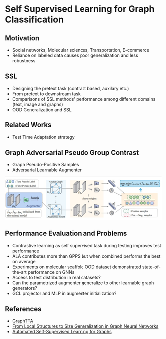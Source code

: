 # Self Supervised Learning for Graph Classification

## Motivation

* Social networks, Molecular sciences, Transportation, E-commerce
* Reliance on labeled data causes poor generalization and less robustness

## SSL

* Designing the pretext task (contrast based, auxilary etc.)
* From pretext to downstream task
* Comparisons of SSL methods' performance among different domains (text, image and graphs)
* OOD Generalization and SSL

## Related Works

* Test Time Adaptation strategy

## Graph Adversarial Pseudo Group Contrast

* Graph Pseudo-Positive Samples
* Adversarial Learnable Augmenter

<p align="center">
    <img src="https://github.com/hasanselimyagci/ml-seminar-ssl-graphs/blob/main/img/tta.jpg">
  </p>


## Performance Evaluation and Problems

* Contrastive learning as self supervised task during testing improves test performance
* ALA contributes more than GPPS but when combined performs the best on average
* Experiments on molecular scaffold OOD dataset demonstrated state-of-the-art performance on GNNs
* Access to test distribution in real datasets?
* Can the parametrized augmenter generalize to other learnable graph generators?
* GCL projector and MLP in augmenter initialization?

## References
* [GraphTTA](https://arxiv.org/abs/2208.09126 "Test Time Adaptation on Graph Neural Networks")
* [From Local Structures to Size Generalization in Graph Neural Networks](https://arxiv.org/abs/2010.08853)
* [Automated Self-Supervised Learning for Graphs](https://arxiv.org/abs/2106.05470)
